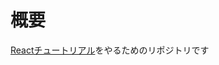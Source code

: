 # 概要
[Reactチュートリアル](https://ja.reactjs.org/tutorial/tutorial.html#before-we-start-the-tutorial)をやるためのリポジトリです